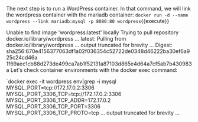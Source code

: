 The next step is to run a WordPress container. In that command, we will link the wordpress container with the mariadb container:
`docker run -d --name wordpress --link mariadb:mysql -p 8080:80 wordpress`{{execute}}

Unable to find image 'wordpress:latest' locally
Trying to pull repository docker.io/library/wordpress ...
latest: Pulling from docker.io/library/wordpress
...
output truncated for brevity
...
Digest: sha256:670e4156377063df1a02f036354c52722de0348d46222ba30ef6a925c24cd46a
1f69aec1cb88d273de499ca7ab1f52131a87103d865e4d64a7cf5ab7b430983a
Let's check container environments with the docker exec command:


`docker exec -it wordpress env|grep -i mysql
MYSQL_PORT=tcp://172.17.0.2:3306
MYSQL_PORT_3306_TCP=tcp://172.17.0.2:3306
MYSQL_PORT_3306_TCP_ADDR=172.17.0.2
MYSQL_PORT_3306_TCP_PORT=3306
MYSQL_PORT_3306_TCP_PROTO=tcp
...
output truncated for brevity
...